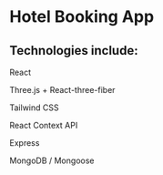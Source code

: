 # Hotel Booking App

## Technologies include:

React

Three.js + React-three-fiber

Tailwind CSS

React Context API

Express

MongoDB / Mongoose